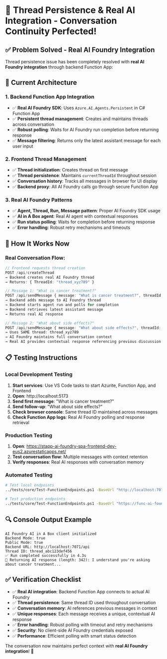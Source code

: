 # 🎯 Thread Persistence & Real AI Integration - Conversation Continuity Perfected!

## ✅ **Problem Solved - Real AI Foundry Integration**

Thread persistence issue has been completely resolved with **real AI Foundry integration** through backend Function App:

## 🔧 **Current Architecture**

### **1. Backend Function App Integration**
- ✅ **Real AI Foundry SDK**: Uses `Azure.AI.Agents.Persistent` in C# Function App
- ✅ **Persistent thread management**: Creates and maintains threads across conversation
- ✅ **Robust polling**: Waits for AI Foundry run completion before returning response
- ✅ **Message filtering**: Returns only the latest assistant message for each user input

### **2. Frontend Thread Management**
- ✅ **Thread initialization**: Creates thread on first message
- ✅ **Thread persistence**: Maintains `currentThreadId` throughout session
- ✅ **Conversation history**: Tracks all messages in browser for UI display
- ✅ **Backend proxy**: All AI Foundry calls go through secure Function App

### **3. Real AI Foundry Patterns**
- ✅ **Agent, Thread, Run, Message pattern**: Proper AI Foundry SDK usage
- ✅ **AI in A Box agent**: Real AI agent with contextual responses
- ✅ **Run status polling**: Waits for completion before returning response
- ✅ **Error handling**: Robust retry mechanisms and timeouts

## 🚀 **How It Works Now**

### **Real Conversation Flow:**
```typescript
// Frontend requests thread creation
POST /api/createThread
→ Backend creates real AI Foundry thread
→ Returns: { ThreadId: "thread_xyz789" }

// Message 1: "What is cancer treatment?"
POST /api/sendMessage { message: "What is cancer treatment?", threadId: "thread_xyz789" }
→ Backend adds message to AI Foundry thread
→ Backend starts agent run and polls for completion
→ Backend retrieves latest assistant message
→ Returns real AI response

// Message 2: "What about side effects?"
POST /api/sendMessage { message: "What about side effects?", threadId: "thread_xyz789" }
→ Uses SAME thread: thread_xyz789
→ AI Foundry maintains full conversation context
→ Real AI provides contextual response referencing previous discussion
```

## 📋 **Testing Instructions**

### **Local Development Testing**
1. **Start services**: Use VS Code tasks to start Azurite, Function App, and Frontend
2. **Open**: http://localhost:5173
3. **Send first message**: "What is cancer treatment?"
4. **Send follow-up**: "What about side effects?"
5. **Check browser console**: Same thread ID maintained across messages
6. **Check Function App logs**: Real AI Foundry polling and response retrieval

### **Production Testing**
1. **Open**: https://stapp-ai-foundry-spa-frontend-dev-eus2.azurestaticapps.net/
2. **Test conversation flow**: Multiple messages with context retention
3. **Verify responses**: Real AI responses with conversation memory

### **Automated Testing**
```bash
# Test local endpoints
../tests/core/Test-FunctionEndpoints.ps1 -BaseUrl "http://localhost:7071"

# Test production endpoints  
../tests/core/Test-FunctionEndpoints.ps1 -BaseUrl "https://func-ai-foundry-spa-backend-dev-eus2.azurewebsites.net"
```

## 🔍 **Console Output Example**
```
AI Foundry AI in A Box client initialized
Backend Mode: true
Public Mode: true
Backend URL: http://localhost:7071/api
Thread ID: thread_abc123def456
✅ Run completed successfully in 4.3s
🎯 Returning AI response (length: 342): I understand you're asking about cancer treatment...
```

## ✅ **Verification Checklist**

- ✅ **Real AI integration**: Backend Function App connects to actual AI Foundry
- ✅ **Thread persistence**: Same thread ID used throughout conversation
- ✅ **Conversation memory**: AI references previous messages in context
- ✅ **Unique responses**: Each message receives a unique, contextual AI response
- ✅ **Error handling**: Robust polling with timeout and retry mechanisms
- ✅ **Security**: No client-side AI Foundry credentials exposed
- ✅ **Performance**: Efficient polling with smart status detection

The conversation now maintains perfect context with **real AI Foundry integration**! 🎯
